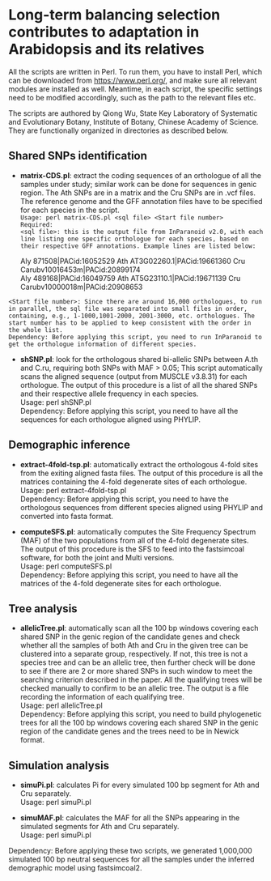 # Long-term balancing selection contributes to adaptation in Arabidopsis and its relatives

All the scripts are written in Perl. To run them, you have to install Perl, which can be downloaded from https://www.perl.org/, and make sure all relevant modules are installed as well. Meantime, in each script, the specific settings need to be modified accordingly, such as the path to the relevant files etc.

The scripts are authored by Qiong Wu, State Key Laboratory of Systematic and Evolutionary Botany, Institute of Botany, Chinese Academy of Science. They are functionally organized in directories as described below.

Shared SNPs identification
---
*	**matrix-CDS.pl**: extract the coding sequences of an orthologue of all the samples under study; similar work can be done for sequences in genic region. The Ath SNPs are in a matrix and the Cru SNPs are in .vcf files. The reference genome and the GFF annotation files have to be specified for each species in the script. <br> 
`Usage: perl matrix-CDS.pl <sql file> <Start file number>` <br>
`Required:` <br>
`<sql file>: this is the output file from InParanoid v2.0, with each line listing one specific orthologue for each species, based on their respective GFF annotations. Example lines are listed below:`<br>
  
    Aly	871508|PACid:16052529	Ath	AT3G02260.1|PACid:19661360	Cru	Carubv10016453m|PACid:20899174<br>
    Aly	489168|PACid:16049759	Ath	AT5G23110.1|PACid:19671139	Cru	Carubv10000018m|PACid:20908653<br>

`<Start file number>: Since there are around 16,000 orthologues, to run in parallel, the sql file was separated into small files in order, containing, e.g., 1-1000,1001-2000, 2001-3000, etc. orthologues. The start number has to be applied to keep consistent with the order in the whole list.` <br>
`Dependency: Before applying this script, you need to run InParanoid to get the orthologue information of different species.`<br>

*	**shSNP.pl**: look for the orthologous shared bi-allelic SNPs between A.th and C.ru, requiring both SNPs with MAF > 0.05; This script automatically scans the aligned sequence (output from MUSCLE v3.8.31) for each orthologue. The output of this procedure is a list of all the shared SNPs and their respective allele frequency in each species.<br>
Usage: perl shSNP.pl<br>
Dependency: Before applying this script, you need to have all the sequences for each orthologue aligned using PHYLIP.<br>

Demographic inference
---
*	**extract-4fold-tsp.pl**: automatically extract the orthologous 4-fold sites from the exiting aligned fasta files. The output of this procedure is all the matrices containing the 4-fold degenerate sites of each orthologue.<br>
Usage: perl extract-4fold-tsp.pl<br>
Dependency: Before applying this script, you need to have the orthologous sequences from different species aligned using PHYLIP and converted into fasta format.<br>

*	**computeSFS.pl**: automatically computes the Site Frequency Spectrum (MAF) of the two populations from all of the 4-fold degenerate sites. The output of this procedure is the SFS to feed into the fastsimcoal software, for both the joint and Multi versions. <br>
Usage: perl computeSFS.pl<br>
Dependency: Before applying this script, you need to have all the matrices of the 4-fold degenerate sites for each orthologue.<br>

Tree analysis
---
*	**allelicTree.pl**: automatically scan all the 100 bp windows covering each shared SNP in the genic region of the candidate genes and check whether all the samples of both Ath and Cru in the given tree can be clustered into a separate group, respectively. If not, this tree is not a species tree and can be an allelic tree, then further check will be done to see if there are 2 or more shared SNPs in such window to meet the searching criterion described in the paper. All the qualifying trees will be checked manually to confirm to be an allelic tree. The output is a file recording the information of each qualifying tree.<br>
Usage: perl allelicTree.pl<br>
Dependency: Before applying this script, you need to build phylogenetic trees for all the 100 bp windows covering each shared SNP in the genic region of the candidate genes and the trees need to be in Newick format.<br>

Simulation analysis
---
*	**simuPi.pl**: calculates Pi for every simulated 100 bp segment for Ath and Cru separately.<br>
Usage: perl simuPi.pl<br>

*	**simuMAF.pl**: calculates the MAF for all the SNPs appearing in the simulated segments for Ath and Cru separately.<br>
Usage: perl simuPi.pl<br>

Dependency: Before applying these two scripts, we generated 1,000,000 simulated 100 bp neutral sequences for all the samples under the inferred demographic model using fastsimcoal2.<br>
